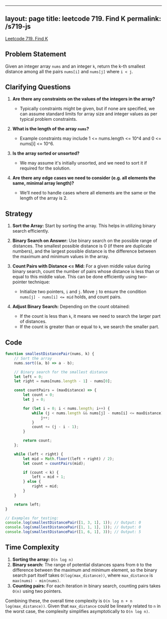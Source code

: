 
---
layout: page
title: leetcode 719. Find K
permalink: /s719-js
---
[Leetcode 719. Find K](https://algoadvance.github.io/algoadvance/l719)
## Problem Statement

Given an integer array `nums` and an integer `k`, return the k-th smallest distance among all the pairs `nums[i]` and `nums[j]` where `i < j`.

## Clarifying Questions

1. **Are there any constraints on the values of the integers in the array?**
   - Typically constraints might be given, but if none are specified, we can assume standard limits for array size and integer values as per typical problem constraints.

2. **What is the length of the array `nums`?**
   - Example constraints may include 1 <= nums.length <= 10^4 and 0 <= nums[i] <= 10^6.

3. **Is the array sorted or unsorted?**
   - We may assume it's initially unsorted, and we need to sort it if required for the solution.

4. **Are there any edge cases we need to consider (e.g. all elements the same, minimal array length)?**
   - We’ll need to handle cases where all elements are the same or the length of the array is 2.

## Strategy

1. **Sort the Array:** Start by sorting the array. This helps in utilizing binary search efficiently.

2. **Binary Search on Answer:** Use binary search on the possible range of distances. The smallest possible distance is 0 (if there are duplicate numbers), and the largest possible distance is the difference between the maximum and minimum values in the array.

3. **Count Pairs with Distance <= Mid:** For a given middle value during binary search, count the number of pairs whose distance is less than or equal to this middle value. This can be done efficiently using two-pointer technique:
    - Initialize two pointers, `i` and `j`. Move `j` to ensure the condition `nums[j] - nums[i] <= mid` holds, and count pairs.

4. **Adjust Binary Search:** Depending on the count obtained:
    - If the count is less than `k`, it means we need to search the larger part of distances.
    - If the count is greater than or equal to `k`, we search the smaller part.

## Code

```javascript
function smallestDistancePair(nums, k) {
    // Sort the array
    nums.sort((a, b) => a - b);

    // Binary search for the smallest distance
    let left = 0;
    let right = nums[nums.length - 1] - nums[0];

    const countPairs = (maxDistance) => {
        let count = 0;
        let j = 0;

        for (let i = 0; i < nums.length; i++) {
            while (j < nums.length && nums[j] - nums[i] <= maxDistance) {
                j++;
            }
            count += (j - i - 1);
        }

        return count;
    };

    while (left < right) {
        let mid = Math.floor((left + right) / 2);
        let count = countPairs(mid);

        if (count < k) {
            left = mid + 1;
        } else {
            right = mid;
        }
    }

    return left;
}

// Examples for testing:
console.log(smallestDistancePair([1, 3, 1], 1)); // Output: 0
console.log(smallestDistancePair([1, 1, 1], 1)); // Output: 0
console.log(smallestDistancePair([1, 6, 1], 3)); // Output: 5
```

## Time Complexity

1. **Sorting the array:** `O(n log n)`
2. **Binary search:** The range of potential distances spans from `0` to the difference between the maximum and minimum element, so the binary search part itself takes `O(log(max_distance))`, where `max_distance` is `max(nums) - min(nums)`.
3. **Counting pairs:** For each iteration in binary search, counting pairs takes `O(n)` using two pointers.

Combining these, the overall time complexity is `O(n log n + n log(max_distance))`. Given that `max_distance` could be linearly related to `n` in the worst case, the complexity simplifies asymptotically to `O(n log n)`.